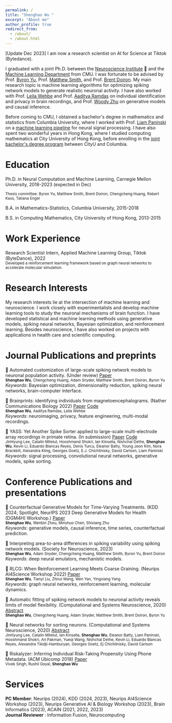 ```yaml
---
permalink: /
title: "Shenghao Wu "
excerpt: "About me"
author_profile: true
redirect_from:
  - /about/
  - /about.html
---
```

[Update Dec 2023] I am now a research scientist on AI for Science at Tiktok (Bytedance).

I graduated with a joint Ph.D. between the [Neuroscience Institute](https://www.cmu.edu/ni/) 🧠  and the [Machine Learning Department](https://www.ml.cmu.edu/) from CMU. I was fortunate to be advised by Prof. [Byron Yu](https://users.ece.cmu.edu/~byronyu/index.html), Prof. [Matthew Smith](https://smithlab.net/), and Prof. [Brent Doiron](https://brainmath.bsd.uchicago.edu/). My main research topic is machine learning algorithms for optimizing spiking network models to generate realistic neuronal activity. I have also worked with Prof. [Leila Wehbe](https://www.cs.cmu.edu/~lwehbe/publications.html) and Prof. [Aaditya Ramdas](http://www.stat.cmu.edu/~aramdas/) on individual identification and privacy in brain recordings, and Prof. [Woody Zhu](https://sites.google.com/view/woodyzhu/home?authuser=0) on generative models and causal inference. 

Before coming to CMU, I obtained a bachelor's degree in mathematics and statistics from Columbia University, where I worked with Prof. [Liam Paninski](http://www.stat.columbia.edu/~liam/) on a  [machine learning pipeline](https://github.com/paninski-lab/yass)  for neural signal processing. I have also spent two wonderful years in Hong Kong, where I studied computing mathematics at City University of Hong Kong, before enrolling in the  [joint bachelor's degree program](https://cityu-hk.gs.columbia.edu/) between CityU and Columbia.

Education
=======
Ph.D. in Neural Computation and Machine Learning, Carnegie Mellon University, 2018-2023 (expected in Dec)
 
  <small>Thesis committee: Byron Yu, Matthew Smith, Brent Doiron, Chengcheng Huang, Robert Kass, Tatiana Engel </small>

B.A. in Mathematics-Statistics, Columbia University, 2015-2018

B.S. in Computing Mathematics, City University of Hong Kong, 2013-2015  


Work Experience
=======
Research Scientist Intern, Applied Machine Learning Group, Tiktok (ByteDance), 2022  
 <small>Developed a reinforcement learning framework based on graph neural networks to accelerate molecular simulation. </small>

Research Interests
=======
My research interests lie at the intersection of machine learning and neuroscience. I work closely with experimentalists and develop machine learning tools to study the neuronal mechanisms of brain function. I have developed statistical and machine learning methods using generative models, spiking neural networks, Bayesian optimization, and reinforcement learning. Besides neuroscience, I have also worked on projects with applications in health care and scientific computing.


Journal Publications and preprints
=======

📄 Automated customization of large-scale spiking network models to neuronal population activity. (Under review)  [Paper](https://www.biorxiv.org/content/10.1101/2023.09.21.558920v1)  
<small>**Shenghao Wu**, Chengcheng Huang, Adam Snyder, Matthew Smith, Brent Doiron, Byron Yu </small>  
_Keywords_: Bayesian optimization, dimensionality reduction, spiking neural networks, brain-computer interface.
    
    
📄 Brainprints: identifying individuals from magnetoencephalograms. (Nather Communications Biology 2022) [Paper](https://www.nature.com/articles/s42003-022-03727-9)  [Code](https://github.com/brainML/brainprint)  
<small> **Shenghao Wu**, Aaditya Ramdas, Leila Wehbe</small>  
_Keywords_: neuroimaging, privacy, feature engineering, multi-modal recordings.

📄 YASS: Yet Another Spike Sorter applied to large-scale multi-electrode array recordings in primate retina.  (In submission) [Paper](https://www.biorxiv.org/content/10.1101/2020.03.18.997924v1.full.pdf)  [Code](https://github.com/paninski-lab/yass)  
<small> JinHyung Lee, Catalin Mitelut, Hooshmand Shokri, Ian Kinsella, Nishchal Dethe, **Shenghao Wu**, Kevin Li, Eduardo Blancas Reyes, Denis Turcu, Eleanor Batty, Young Joon Kim, Nora Brackbill, Alexandra Kling, Georges Goetz, E.J. Chichilnisky, David Carlson, Liam Paninski</small>   
_Keywords_: signal processing, convolutional neural networks, generative models, spike sorting.

Conference Publications and presentations
=======

📄 Counterfactual Generative Models for Time-Varying Treatments. (KDD 2024; Spotlight, NeurIPS 2023 Deep Generative Models for Health (DGM4H) Workshop.) [Paper](https://arxiv.org/abs/2305.15742)  
<small>  **Shenghao Wu**, Wenbin Zhou, Minshuo Chen, Shixiang Zhu </small>  
_Keywords_: generative models, causal inference, time series, counterfactual prediction.

📄 Interpreting area-to-area differences in spiking variability using spiking network models. (Society for Neuroscience, 2023)  
<small> **Shenghao Wu**, Adam Snyder, Chengcheng Huang, Matthew Smith, Byron Yu,  Brent Doiron</small>  
_Keywords_: deep neural emulators, mechanistic models.


📄 RLCG: When Reinforcement Learning Meets Coarse Graining. (Neurips AI4Science Workshop 2022) [Paper](https://openreview.net/pdf?id=XD6BnJO7PW)  
<small> **Shenghao Wu**, Tianyi Liu, Zhirui Wang, Wen Yan, Yingxiang Yang</small>  
_Keywords_: graph neural networks, reinforcement learning, molecular dynamics.

📄 Automatic fitting of spiking network models to neuronal activity reveals limits of model flexibility. (Computational and Systems Neuroscience, 2020) [Abstract](https://static1.squarespace.com/static/6102ca347474c263c40150cd/t/6108704a88f5b866f9ce845f/1627942988778/Cosyne2020_program_book.pdf)  
<small> **Shenghao Wu**, Chengcheng Huang, Adam Snyder, Matthew Smith, Brent Doiron, Byron Yu</small> 

📄 Neural networks for sorting neurons. (Computational and Systems Neuroscience, 2020) [Abstract](https://static1.squarespace.com/static/6102ca347474c263c40150cd/t/6108704a88f5b866f9ce845f/1627942988778/Cosyne2020_program_book.pdf)  
<small>JinHyung Lee, Catalin Mitelut, Ian Kinsella, **Shenghao Wu**, Eleanor Batty, Liam Paninski, Hooshmand Shokri, Ari Pakman, Yueqi Wang, Nishchal Dethe, Kevin Li, Eduardo Blancas Reyes, Alexandra Tikidji-Hamburyan, Georges Goetz, Ej Chichilnisky, David Carlson</small> 

📄 Riskalyzer: Inferring Individual Risk-Taking Propensity Using Phone Metadata.  (ACM Ubicomp 2018) [Paper](https://dl.acm.org/doi/pdf/10.1145/3191766?casa_token=es4j-OdP6bEAAAAA\%3AOn7mTUrFM2UADsbKA_kT4BlR9stK_1aYyhwC9gI401Cq7iaSr6Q7b5c8-if-PW09i6zXClWNrEM)  
<small>Vivek Singh, Rushil Goyal, **Shenghao Wu**</small> 


Services
=======

**PC Member**: Neurips (2024), KDD (2024, 2023), Neurips AI4Science Workshop (2023), Neurips Generative AI & Biology Workshop (2023), Brain Informatics (2023), ACAIN (2021, 2022, 2023)  
**Journal Reviewer** : Information Fusion, Neurocomputing
